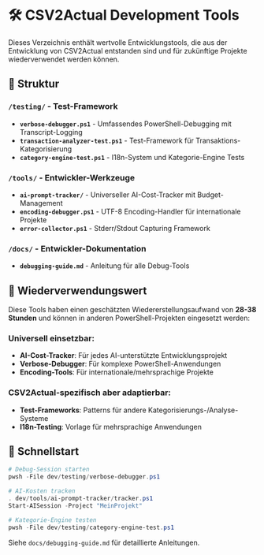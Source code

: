 # 🛠️ CSV2Actual Development Tools

Dieses Verzeichnis enthält wertvolle Entwicklungstools, die aus der Entwicklung von CSV2Actual entstanden sind und für zukünftige Projekte wiederverwendet werden können.

## 📁 Struktur

### `/testing/` - Test-Framework
- **`verbose-debugger.ps1`** - Umfassendes PowerShell-Debugging mit Transcript-Logging
- **`transaction-analyzer-test.ps1`** - Test-Framework für Transaktions-Kategorisierung  
- **`category-engine-test.ps1`** - I18n-System und Kategorie-Engine Tests

### `/tools/` - Entwickler-Werkzeuge
- **`ai-prompt-tracker/`** - Universeller AI-Cost-Tracker mit Budget-Management
- **`encoding-debugger.ps1`** - UTF-8 Encoding-Handler für internationale Projekte
- **`error-collector.ps1`** - Stderr/Stdout Capturing Framework

### `/docs/` - Entwickler-Dokumentation
- **`debugging-guide.md`** - Anleitung für alle Debug-Tools

## 🎯 Wiederverwendungswert

Diese Tools haben einen geschätzten Wiedererstellungsaufwand von **28-38 Stunden** und können in anderen PowerShell-Projekten eingesetzt werden:

### Universell einsetzbar:
- **AI-Cost-Tracker**: Für jedes AI-unterstützte Entwicklungsprojekt
- **Verbose-Debugger**: Für komplexe PowerShell-Anwendungen
- **Encoding-Tools**: Für internationale/mehrsprachige Projekte

### CSV2Actual-spezifisch aber adaptierbar:
- **Test-Frameworks**: Patterns für andere Kategorisierungs-/Analyse-Systeme
- **I18n-Testing**: Vorlage für mehrsprachige Anwendungen

## 🚀 Schnellstart

```powershell
# Debug-Session starten
pwsh -File dev/testing/verbose-debugger.ps1

# AI-Kosten tracken
. dev/tools/ai-prompt-tracker/tracker.ps1
Start-AISession -Project "MeinProjekt"

# Kategorie-Engine testen
pwsh -File dev/testing/category-engine-test.ps1
```

Siehe `docs/debugging-guide.md` für detaillierte Anleitungen.